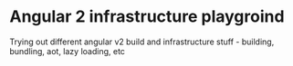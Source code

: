 # Angular 2 infrastructure playgroind

Trying out different angular v2 build and infrastructure stuff - building, bundling, aot, lazy loading, etc